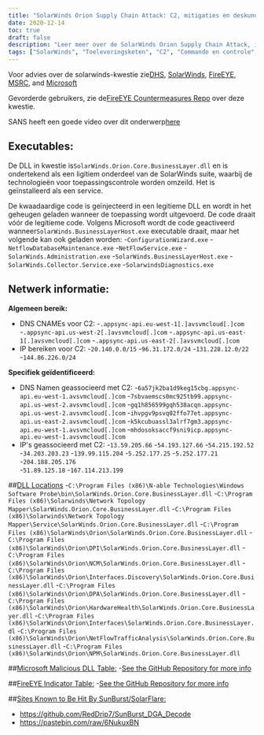 ```yaml
---
title: "SolarWinds Orion Supply Chain Attack: C2, mitigaties en deskundige begeleiding"
date: 2020-12-14
toc: true
draft: false
description: "Leer meer over de SolarWinds Orion Supply Chain Attack, inclusief de C2-malware, mitigaties en deskundige begeleiding van organisaties als DHS en FireEye."
tags: ["SolarWinds", "Toeleveringsketen", "C2", "Commando en controle", "Mitigaties", "Begeleiding", "Informatie over bedreigingen", "DHS", "FireEye", "MSRC", "Microsoft", "ZONDER", "SolarWinds.Orion.Core.BusinessLayer.dll", "SolarWinds.BusinessLayerHost.exe", "ConfigurationWizard.exe", "NetflowDatabaseMaintenance.exe", "NetFlowService.exe", "SolarWinds.Administration.exe", "SolarWinds.Collector.Service.exe", "DNS CNAME's", "IP-bereiken", "DNS-namen"]
---
```


Voor advies over de solarwinds-kwestie zie[DHS](https://cyber.dhs.gov/ed/21-01/), [SolarWinds](https://www.solarwinds.com/securityadvisory), [FireEYE](https://www.fireeye.com/blog/threat-research/2020/12/evasive-attacker-leverages-solarwinds-supply-chain-compromises-with-sunburst-backdoor.html), [MSRC](https://msrc-blog.microsoft.com/2020/12/13/customer-guidance-on-recent-nation-state-cyber-attacks/), and [Microsoft](https://www.microsoft.com/en-us/wdsi/threats/malware-encyclopedia-description?Name=Trojan:MSIL/Solorigate.B!dha) 

Gevorderde gebruikers, zie de[FireEYE Countermeasures Repo](https://github.com/fireeye/sunburst_countermeasures) over deze kwestie.

SANS heeft een goede video over dit onderwerp[here](https://www.youtube.com/watch?v=4tmlZCk2gCg&feature=youtu.be)

## Executables:
De DLL in kwestie is```SolarWinds.Orion.Core.BusinessLayer.dll``` en is ondertekend als een ligitiem onderdeel van de SolarWinds suite, waarbij de technologieën voor toepassingscontrole worden omzeild. Het is geïnstalleerd als een service.

De kwaadaardige code is geïnjecteerd in een legitieme DLL en wordt in het geheugen geladen wanneer de toepassing wordt uitgevoerd. De code draait vóór de legitieme code. Volgens Microsoft wordt de code geactiveerd wanneer```SolarWinds.BusinessLayerHost.exe``` executable draait, maar het volgende kan ook geladen worden:
-```ConfigurationWizard.exe```
-```NetflowDatabaseMaintenance.exe```
-```NetFlowService.exe```
-```SolarWinds.Administration.exe```
-```SolarWinds.BusinessLayerHost.exe```
-```SolarWinds.Collector.Service.exe```
-```SolarwindsDiagnostics.exe```

## Netwerk informatie:

**Algemeen bereik:**
- DNS CNAMEs voor C2:
  -```.appsync-api.eu-west-1[.]avsvmcloud[.]com```
  -```.appsync-api.us-west-2[.]avsvmcloud[.]com```
  -```.appsync-api.us-east-1[.]avsvmcloud[.]com```
  -```.appsync-api.us-east-2[.]avsvmcloud[.]com```
- IP bereiken voor C2:
  -```20.140.0.0/15```
  -```96.31.172.0/24```
  -```131.228.12.0/22```
  -```144.86.226.0/24```

**Specifiek geïdentificeerd:**
- DNS Namen geassocieerd met C2:
  -```6a57jk2ba1d9keg15cbg.appsync-api.eu-west-1.avsvmcloud[.]com```
  -```7sbvaemscs0mc925tb99.appsync-api.us-west-2.avsvmcloud[.]com```
  -```gq1h856599gqh538acqn.appsync-api.us-west-2.avsvmcloud[.]com```
  -```ihvpgv9psvq02ffo77et.appsync-api.us-east-2.avsvmcloud[.]com``` 
  -```k5kcubuassl3alrf7gm3.appsync-api.eu-west-1.avsvmcloud[.]com``` 
  -```mhdosoksaccf9sni9icp.appsync-api.eu-west-1.avsvmcloud[.]com```
- IP's geassocieerd met C2:
  -```13.59.205.66```
  -```54.193.127.66```
  -```54.215.192.52```
  -```34.203.203.23``` 
  -```139.99.115.204``` 
  -```5.252.177.25```
  -```5.252.177.21```
  -```204.188.205.176```	
  -```51.89.125.18```
  -```167.114.213.199```
  
##[DLL Locations](https://gist.github.com/KyleHanslovan/0c8a491104cc55d6e4bd9bff7214a99e)
-```C:\Program Files (x86)\N-able Technologies\Windows Software Probe\bin\SolarWinds.Orion.Core.BusinessLayer.dll```
-```C:\Program Files (x86)\Solarwinds\Network Topology Mapper\SolarWinds.Orion.Core.BusinessLayer.dll```
-```C:\Program Files (x86)\Solarwinds\Network Topology Mapper\Service\SolarWinds.Orion.Core.BusinessLayer.dll```
-```C:\Program Files (x86)\SolarWinds\Orion\SolarWinds.Orion.Core.BusinessLayer.dll```
-```C:\Program Files (x86)\SolarWinds\Orion\DPI\SolarWinds.Orion.Core.BusinessLayer.dll```
-```C:\Program Files (x86)\SolarWinds\Orion\NCM\SolarWinds.Orion.Core.BusinessLayer.dll```
-```C:\Program Files (x86)\SolarWinds\Orion\Interfaces.Discovery\SolarWinds.Orion.Core.BusinessLayer.dll```
-```C:\Program Files (x86)\SolarWinds\Orion\DPA\SolarWinds.Orion.Core.BusinessLayer.dll```
-```C:\Program Files (x86)\SolarWinds\Orion\HardwareHealth\SolarWinds.Orion.Core.BusinessLayer.dll```
-```C:\Program Files (x86)\SolarWinds\Orion\Interfaces\SolarWinds.Orion.Core.BusinessLayer.dl```
-```C:\Program Files (x86)\SolarWinds\Orion\NetFlowTrafficAnalysis\SolarWinds.Orion.Core.BusinessLayer.dll```
-```C:\Program Files (x86)\SolarWinds\Orion\NPM\SolarWinds.Orion.Core.BusinessLayer.dll```
  
##[Microsoft Malicious DLL Table:](https://github.com/simeononsecurity/SolarWinds-SunBurst-Countermeasures)
-[See the GitHub Repository for more info](https://github.com/simeononsecurity/SolarWinds-SunBurst-Countermeasures)

##[FireEYE Indicator Table:](https://github.com/simeononsecurity/SolarWinds-SunBurst-Countermeasures)
-[See the GitHub Repository for more info](https://github.com/simeononsecurity/SolarWinds-SunBurst-Countermeasures)

##[Sites Known to Be Hit By SunBurst/SolarFlare:](https://github.com/simeononsecurity/SolarWinds-SunBurst-Countermeasures)
- https://github.com/RedDrip7/SunBurst_DGA_Decode
- https://pastebin.com/raw/6NukuxBN
